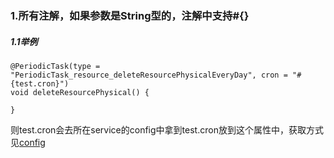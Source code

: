 ### 1.所有注解，如果参数是String型的，注解中支持#{}
##### 1.1举例
```
@PeriodicTask(type = "PeriodicTask_resource_deleteResourcePhysicalEveryDay", cron = "#{test.cron}")
void deleteResourcePhysical() {

}
```
则test.cron会去所在service的config中拿到test.cron放到这个属性中，获取方式见[config](https://github.com/dobybros/GroovyCloud/blob/master/explanation/common/config.md)